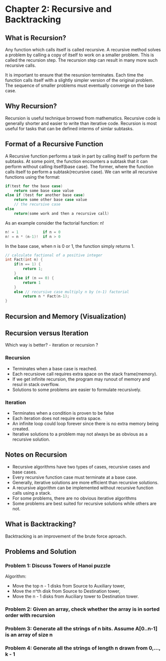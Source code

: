 # Chapter 2: Recursive and Backtracking

## What is Recursion?
Any function which calls itself is called recursive.
A recursive method solves a problem by calling a copy of itself to work on a smaller problem.
This is called the recursion step. The recursion step can result in many more such recursive calls.

It is important to ensure that the resursion terminates. Each time the function calls itself with a slightly simpler version of the original problem. The sequence of smaller problems must eventually converge on the base case.

## Why Recursion? 
Recursion is useful technique brrowed from mathematics. Recursive code is generally shorter and easier to write than iterative code. 
Recursion is most useful for tasks that can be defined interms of simlar subtasks. 

## Format of a Recursive Function
A Recursive function performs a task in part by calling itself to perform the subtasks. At some point, the function encounters a subtask that it can perform without calling itself(base case). The former, where the function calls itself to perform a subtask(recursive case).
We can write all recursive functions using the format:
```c
if(test for the base case)
    return some base case value
else if (test for another base case)
    return some other base case value
    // the recursive case
else 
    return(some work and then a recursive call)
```

As an example consider the factorial function: n!
```c
n! = 1           if n = 0
n! = n * (n-1)!  if n > 0
```

In the base case, when n is 0 or 1, the function simply returns 1.
```c
// calculate factional of a positive integer
int Fact(int n) {
    if(n == 1) {
        return 1;
    }
    else if (n == 0) {
        return 1
    }
    else // recursive case multiply n by (n-1) factorial
        return n * Fact(n-1);
}
```

## Recursion and Memory (Visualization)

## Recursion versus Iteration
Which way is better? - iteration or recursion ?
### Recursion
- Terminates when a base case is reached.
- Each recursiove call requires extra space on the stack frame(memory).
- If we get infinite recursion, the program may runout of memory and resul in stack overflow.
- Solutions to some problems are easier to formulate recursively.
### Iteration
- Terminates when a condition is proven to be false
- Each iteration does not require extra space.
- An infinite loop could loop forever since there is no extra memory being created.
- Iterative solutions to a problem may not always be as obvious as a recursive solution.

## Notes on Recursion
- Recursive algorithms have two types of cases, recursive cases and base cases.
- Every recursive function case must terminate at a base case.
- Generally, iterative solutions are more efficient than recursive solutions.
- A recursive algorithm can be implemented without recursive function calls using a stack.
- For some problems, there are no obvious iterative algorithms
- Some problems are best suited for recursive solutions while others are not.

## What is Backtracking?
Backtracking is an improvement of the brute force aproach. 

## Problems and Solution

### Problem 1: Discuss Towers of Hanoi puzzle
Algorithm:
- Move the top n - 1 disks from Source to Auxiliary tower,
- Move the n^th disk from Source to Destination tower,
- Move the n - 1 disks from Auciliary tower to Destination tower.


### Problem 2: Given an array, check whether the array is in sorted order with recursion


### Problem 3: Generate all the strings of n bits. Assume A[0..n-1] is an array of size n

### Problem 4: Generate all the strings of length n drawn from 0,..., k - 1
 
